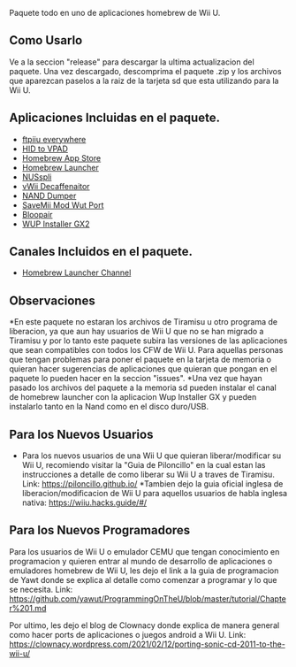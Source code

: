 Paquete todo en uno de aplicaciones homebrew de Wii U.

## Como Usarlo
Ve a la seccion "release" para descargar la ultima actualizacion del paquete. Una vez descargado, descomprima el paquete .zip y los archivos que aparezcan paselos a la raiz de la tarjeta sd que esta utilizando para la Wii U.

## Aplicaciones Incluidas en el paquete.
* [ftpiiu everywhere](https://github.com/wiiu-controller-mods/ftpiiu-everywhere)
* [HID to VPAD](https://github.com/wiiu-controller-mods/hid_to_vpad)
* [Homebrew App Store](https://github.com/fortheusers/hb-appstore)
* [Homebrew Launcher](https://github.com/dimok789/homebrew_launcher)
* [NUSspli](https://github.com/V10lator/NUSspli)
* [vWii Decaffenaitor](https://github.com/GaryOderNichts/vWii-Decaffeinator)
* [NAND Dumper](https://github.com/koolkdev/wiiu-nanddumper)
* [SaveMii Mod Wut Port](https://github.com/Xpl0itU/savemii)
* [Bloopair](https://github.com/GaryOderNichts/Bloopair)
* [WUP Installer GX2](https://sourceforge.net/projects/wup-installer-gx2/)

## Canales Incluidos en el paquete.
* [Homebrew Launcher Channel](https://github.com/GaryOderNichts/homebrew_launcher/releases)

## Observaciones
*En este paquete no estaran los archivos de Tiramisu u otro programa de liberacion, ya que aun hay usuarios de Wii U que no se han migrado a Tiramisu y por lo tanto este paquete subira las versiones de las aplicaciones que sean compatibles con todos los CFW de Wii U.
Para aquellas personas que tengan problemas para poner el paquete en la tarjeta de memoria o quieran hacer sugerencias de aplicaciones que quieran que pongan en el paquete lo pueden hacer en la seccion "issues".
*Una vez que hayan pasado los archivos del paquete a la memoria sd pueden instalar el canal de homebrew launcher con la aplicacion Wup Installer GX y pueden instalarlo tanto en la Nand como en el disco duro/USB.

## Para los Nuevos Usuarios
* Para los nuevos usuarios de una Wii U que quieran liberar/modificar su Wii U, recomiendo visitar la "Guia de Piloncillo" en la cual estan las instrucciones a detalle de como liberar su Wii U a traves de Tiramisu. Link: https://piloncillo.github.io/
*Tambien dejo la guia oficial inglesa de liberacion/modificacion de Wii U para aquellos usuarios de habla inglesa nativa: https://wiiu.hacks.guide/#/

## Para los Nuevos Programadores
Para los usuarios de Wii U o emulador CEMU que tengan conocimiento en programacion y quieren entrar al mundo de desarrollo de aplicaciones o emuladores homebrew de Wii U, les dejo el link a la guia de programacion de Yawt donde se explica al detalle como comenzar a programar y lo que se necesita. Link: https://github.com/yawut/ProgrammingOnTheU/blob/master/tutorial/Chapter%201.md

Por ultimo, les dejo el blog de Clownacy donde explica de manera general como hacer ports de aplicaciones o juegos android a Wii U. Link: https://clownacy.wordpress.com/2021/02/12/porting-sonic-cd-2011-to-the-wii-u/
